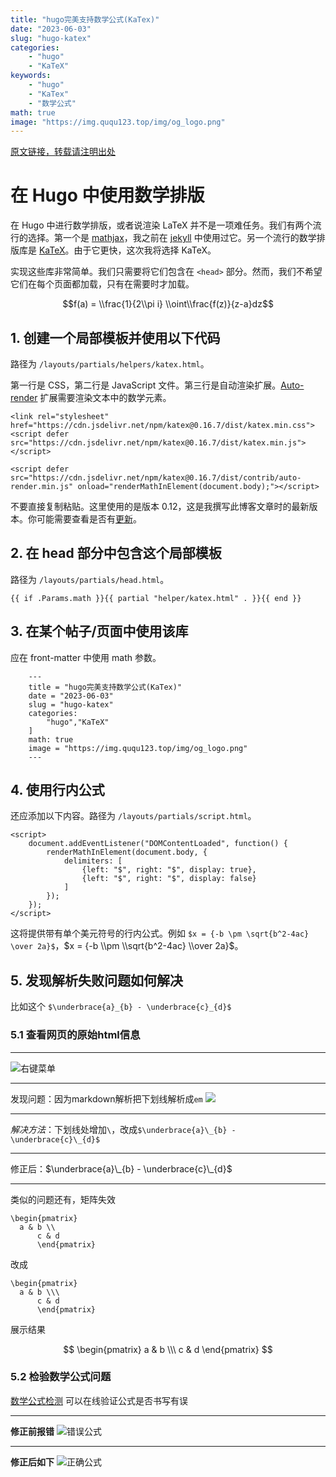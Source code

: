```yaml
---
title: "hugo完美支持数学公式(KaTex)"
date: "2023-06-03"
slug: "hugo-katex"
categories: 
    - "hugo"
    - "KaTeX"
keywords:
    - "hugo"
    - "KaTex"
    - "数学公式"
math: true
image: "https://img.ququ123.top/img/og_logo.png"
---
```



[原文链接，转载请注明出处](https://www.ququ123.top/2024/03/ququ-blog)

# 在 Hugo 中使用数学排版

在 Hugo 中进行数学排版，或者说渲染 LaTeX 并不是一项难任务。我们有两个流行的选择。第一个是 [mathjax](https://www.mathjax.org/)，我之前在 [jekyll](https://mertbakir.gitlab.io/jekyll/mathjax) 中使用过它。另一个流行的数学排版库是 [KaTeX](https://katex.org/)。由于它更快，这次我将选择 KaTeX。

实现这些库非常简单。我们只需要将它们包含在 `<head>` 部分。然而，我们不希望它们在每个页面都加载，只有在需要时才加载。

$$f(a) = \\frac{1}{2\\pi i} \\oint\\frac{f(z)}{z-a}dz$$

## 1. 创建一个局部模板并使用以下代码

路径为 `/layouts/partials/helpers/katex.html`。

第一行是 CSS，第二行是 JavaScript 文件。第三行是自动渲染扩展。[Auto-render](https://katex.org/docs/autorender.html) 扩展需要渲染文本中的数学元素。

```
<link rel="stylesheet" href="https://cdn.jsdelivr.net/npm/katex@0.16.7/dist/katex.min.css">
<script defer src="https://cdn.jsdelivr.net/npm/katex@0.16.7/dist/katex.min.js"></script>

<script defer src="https://cdn.jsdelivr.net/npm/katex@0.16.7/dist/contrib/auto-render.min.js" onload="renderMathInElement(document.body);"></script>

```


不要直接复制粘贴。这里使用的是版本 0.12，这是我撰写此博客文章时的最新版本。你可能需要查看是否有[更新](https://katex.org/docs/browser.html)。

## 2. 在 head 部分中包含这个局部模板
路径为 `/layouts/partials/head.html`。

```
{{ if .Params.math }}{{ partial "helper/katex.html" . }}{{ end }}

```


## 3. 在某个帖子/页面中使用该库
应在 front-matter 中使用 math 参数。

```
	---
	title = "hugo完美支持数学公式(KaTex)"
	date = "2023-06-03"
	slug = "hugo-katex"
	categories: 
	    "hugo","KaTeX"
	]
	math: true
	image = "https://img.ququ123.top/img/og_logo.png"
	---

```

## 4. 使用行内公式
还应添加以下内容。路径为 `/layouts/partials/script.html`。

```
<script>
    document.addEventListener("DOMContentLoaded", function() {
        renderMathInElement(document.body, {
            delimiters: [
                {left: "$", right: "$", display: true},
                {left: "$", right: "$", display: false}
            ]
        });
    });
</script>

```


这将提供带有单个美元符号的行内公式。例如 `$x = {-b \pm \sqrt{b^2-4ac} \over 2a}$`，$x = {-b \\pm \\sqrt{b^2-4ac} \\over 2a}$。

## 5. 发现解析失败问题如何解决
比如这个
`$\underbrace{a}_{b} - \underbrace{c}_{d}$`

### 5.1 查看网页的原始html信息
---

![右键菜单](https://img.ququ123.top/img/test.png)

---

发现问题：因为markdown解析把下划线解析成`em`
![](https://img.ququ123.top/img/%E6%88%AA%E5%B1%8F2023-06-03%2010.42.27.png)

---

*解决方法*：下划线处增加`\`，改成`$\underbrace{a}\_{b} - \underbrace{c}\_{d}$`

---

修正后：$\underbrace{a}\_{b} - \underbrace{c}\_{d}$

---

类似的问题还有，矩阵失效


```
\begin{pmatrix}
  a & b \\
      c & d
      \end{pmatrix}
```

改成

```
\begin{pmatrix}
  a & b \\\
      c & d
      \end{pmatrix}
```

展示结果

$$
\begin{pmatrix}
  a & b \\\
      c & d
      \end{pmatrix}
$$

### 5.2 检验数学公式问题
[数学公式检测](https://katex.org/#demo) 可以在线验证公式是否书写有误

----

**修正前报错**
![错误公式](https://img.ququ123.top/img/image-20230603104932811.png)

---

**修正后如下**
![正确公式](https://img.ququ123.top/img/image-20230603105010385.png)
